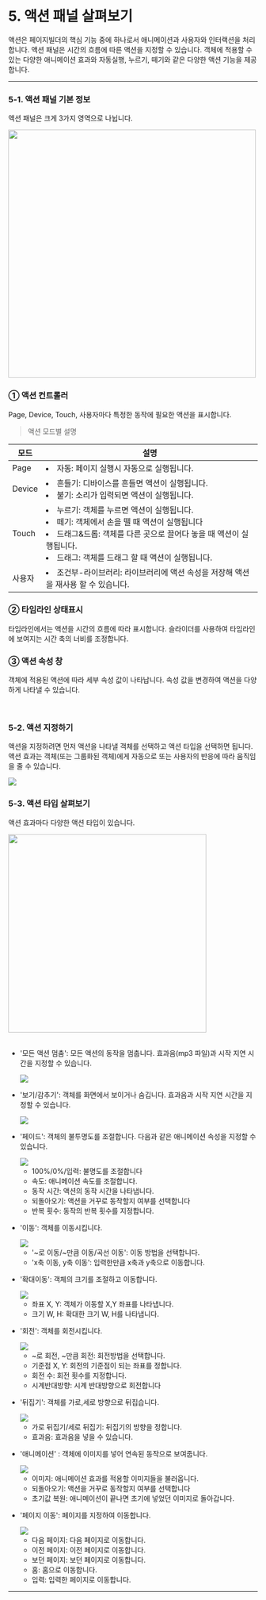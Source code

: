 # 5. 액션 패널 살펴보기

액션은 페이지빌더의 핵심 기능 중에 하나로서 애니메이션과 사용자와 인터랙션을 처리합니다. 
액션 패널은 시간의 흐름에 따른 액션을 지정할 수 있습니다. 
객체에 적용할 수 있는 다양한 애니메이션 효과와 자동실행, 누르기, 떼기와 같은 다양한 액션 기능을 제공합니다. 

-----

### 5-1. 액션 패널 기본 정보

액션 패널은 크게 3가지 영역으로 나뉩니다.

<img src='./figure/5-1.jpg' width="500" >
 

### ① 액션 컨트롤러

Page, Device, Touch, 사용자마다 특정한 동작에 필요한 액션을 표시합니다.


> 액션 모드별 설명

|모드|설명|
|----------|-----------------|
|Page|<li>자동: 페이지 실행시 자동으로 실행됩니다.</li>|
|Device|<li>흔들기: 디바이스를 흔들면 액션이 실행됩니다. </li><li>불기: 소리가 입력되면 액션이 실행됩니다. </li>
|Touch|<li>누르기: 객체를 누르면 액션이 실행됩니다.</li> <li>떼기: 객체에서 손을 뗄 때 액션이 실행됩니다</li> <li>드래그&드롭: 객체를 다른 곳으로 끌어다 놓을 때 액션이 실행됩니다. </li> <li>드래그: 객체를 드래그 할 때 액션이 실행됩니다.</li>|
|사용자|<li>조건부-라이브러리: 라이브러리에 액션 속성을 저장해 액션을 재사용 할 수 있습니다.</li>|

### ② 타임라인 상태표시

타임라인에서는 액션을 시간의 흐름에 따라 표시합니다. 
슬라이더를 사용하여 타임라인에 보여지는 시간 축의 너비를 조정합니다. 

### ③ 액션 속성 창

객체에 적용된 액션에 따라 세부 속성 값이 나타납니다. 
속성 값을 변경하여 액션을 다양하게 나타낼 수 있습니다. 

<br>

### 5-2. 액션 지정하기

액션을 지정하려면 먼저 액션을 나타낼 객체를 선택하고 액션 타입을 선택하면 됩니다. 
액션 효과는 객체(또는 그룹화된 객체)에게 자동으로 또는 사용자의 반응에 따라 움직임을 줄 수 있습니다. 

<img src='./figure/5-2.jpg' >

<br>

### 5-3. 액션 타입 살펴보기

액션 효과마다 다양한 액션 타입이 있습니다. 

<img src='./figure/5-3.jpg' width="400">   

<br>
<br>


- '모든 액션 멈춤': 모든 액션의 동작을 멈춥니다. 효과음(mp3 파일)과 시작 지연 시간을 지정할 수 있습니다.
  
    <img src='./figure/5-4.jpg'>

- '보기/감추기': 객체를 화면에서 보이거나 숨깁니다. 효과음과 시작 지연 시간을 지정할 수 있습니다.

  <img src='./figure/5-5.jpg'>
 
- '페이드': 객체의 불투명도를 조절합니다. 다음과 같은 애니메이션 속성을 지정할 수 있습니다.
  
   <img src='./figure/5-6.jpg'>

  - 100%/0%/입력: 불명도를 조절합니다 
  - 속도: 애니메이션 속도를 조절합니다.
  - 동작 시간: 액션의 동작 시간을 나타냅니다.
  - 되돌아오기: 액션을 거꾸로 동작할지 여부를 선택합니다
  - 반복 횟수: 동작의 반복 횟수를 지정합니다.
  

- '이동': 객체를 이동시킵니다.
  
   <img src='./figure/5-7.jpg'>

  - '~로 이동/~만큼 이동/곡선 이동': 이동 방법을 선택합니다.
  - 'x축 이동, y축 이동': 입력한만큼 x축과 y축으로 이동합니다.


- '확대이동': 객체의 크기를 조절하고 이동합니다.

   <img src='./figure/5-8.jpg'>

  - 좌표 X, Y: 객체가 이동할 X,Y 좌표를 나타냅니다.
  - 크기 W, H: 확대한 크기 W, H를 나타냅니다.


- '회전': 객체를 회전시킵니다.

   <img src='./figure/5-9.jpg'>

  - ~로 회전, ~만큼 회전: 회전방법을 선택합니다.
  - 기준점 X, Y: 회전의 기준점이 되는 좌표를 정합니다.
  - 회전 수: 회전 횟수를 지정합니다.
  - 시계반대방향: 시계 반대방향으로 회전합니다


- '뒤집기': 객체를 가로,세로 방향으로 뒤집습니다.

   <img src='./figure/5-10.jpg'>

  - 가로 뒤집기/세로 뒤집기: 뒤집기의 방향을 정합니다.
  - 효과음: 효과음을 넣을 수 있습니다.


- '애니메이션' : 객체에 이미지를 넣어 연속된 동작으로 보여줍니다.
  
   <img src='./figure/5-11.jpg'>

  - 이미지: 애니메이션 효과를 적용할 이미지들을 불러옵니다.
  - 되돌아오기: 액션을 거꾸로 동작할지 여부를 선택합니다
  - 초기값 복원: 애니메이션이 끝나면 초기에 넣었던 이미지로 돌아갑니다.


- '페이지 이동': 페이지를 지정하여 이동합니다.
  
   <img src='./figure/5-12.jpg'>
  
  - 다음 페이지: 다음 페이지로 이동합니다.
  - 이전 페이지: 이전 페이지로 이동합니다.
  - 보던 페이지: 보던 페이지로 이동합니다.
  - 홈: 홈으로 이동합니다.
  - 입력: 입력한 페이지로 이동합니다.
 
 ---
 
